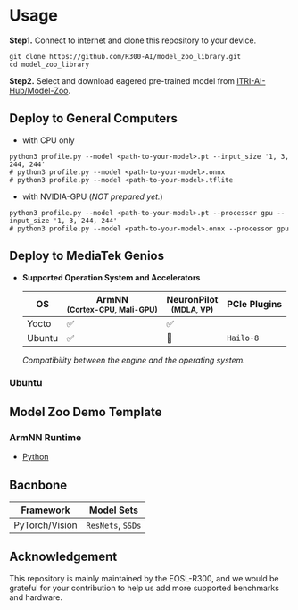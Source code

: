 # Usage
**Step1.** Connect to internet and clone this repository to your device.
  ```
  git clone https://github.com/R300-AI/model_zoo_library.git
  cd model_zoo_library
  ```

**Step2.** Select and download eagered pre-trained model from [ITRI-AI-Hub/Model-Zoo](https://github.com/R300-AI/ITRI-AI-Hub/tree/main/Model-Zoo).

## Deploy to General Computers
  * with CPU only
  ```
  python3 profile.py --model <path-to-your-model>.pt --input_size '1, 3, 244, 244'
  # python3 profile.py --model <path-to-your-model>.onnx
  # python3 profile.py --model <path-to-your-model>.tflite
  ```
  * with NVIDIA-GPU (*NOT prepared yet.*)
  ```
  python3 profile.py --model <path-to-your-model>.pt --processor gpu --input_size '1, 3, 244, 244'
  # python3 profile.py --model <path-to-your-model>.onnx --processor gpu
  ```

## Deploy to MediaTek Genios

* **Supported Operation System and Accelerators**
  
  |         OS       | ArmNN<br><sup>(Cortex-CPU, Mali-GPU)  | NeuronPilot<br><sup>(MDLA, VP)  |          PCIe Plugins          |
  |         ----     |         --------------------          |       -------------------       |      -------------------       |
  |      Yocto       |        :white_check_mark:             |       :white_check_mark:        |                                |
  |      Ubuntu      |          :white_check_mark:           |       :black_square_button:     |  `Hailo-8`                     |

  *Compatibility between the engine and the operating system.*
  
### Ubuntu




## Model Zoo Demo Template
### ArmNN Runtime
* [Python](https://github.com/R300-AI/model_zoo_library/blob/main/template/armnn.py)


## Bacnbone
  |    Framework     |                Model Sets             | 
  |         ----     |         --------------------          |  
  | PyTorch/Vision   |  `ResNets`, `SSDs`                    | 
  
## Acknowledgement

This repository is mainly maintained by the EOSL-R300, and we would be grateful for your contribution to help us add more supported benchmarks and hardware.
